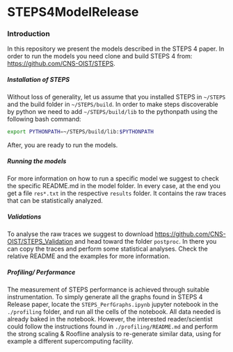 # STEPS4ModelRelease
### Introduction

In this repository we present the models described in the STEPS 4 paper. In order to run the models you need clone and build STEPS 4 from: https://github.com/CNS-OIST/STEPS. 

##### Installation of STEPS

Without loss of generality, let us assume that you installed STEPS in `~/STEPS` and the build folder in  `~/STEPS/build`. In order to make steps discoverable by python we need to add `~/STEPS/build/lib` to the pythonpath using the following bash command:

```bash
export PYTHONPATH=~/STEPS/build/lib:$PYTHONPATH
```

After, you are ready to run the models. 

##### Running the models

For more information on how to run a specific model we suggest to check the specific README.md in the model folder. In every case, at the end you get a file `res*.txt` in the respective `results` folder. It contains the raw traces that can be statistically analyzed. 

##### Validations

To analyse the raw traces we suggest to download https://github.com/CNS-OIST/STEPS_Validation and head toward the folder `postproc`. In there you can copy the traces and perform some statistical analyses. Check the relative README and the examples for more information. 

##### Profiling/ Performance

The measurement of STEPS performance is achieved through suitable instrumentation. To simply generate all the graphs found in STEPS 4 Release paper, locate the `STEPS_PerfGraphs.ipynb` jupyter notebook in the `./profiling` folder, and run all the cells of the notebook. All data needed is already baked in the notebook. However, the interested reader/scientist could follow the instructions found in `./profiling/README.md` and perform the strong scaling & Roofline analysis to re-generate similar data, using for example a different supercomputing facility.
